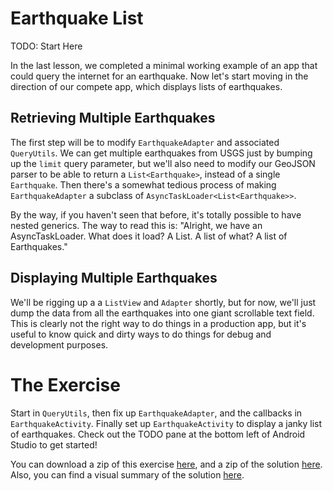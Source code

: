 # Earthquake List

TODO: Start Here

In the last lesson, we completed a minimal working example of an app that could query the internet for an earthquake. Now let's start moving in the direction of our compete app, which displays lists of earthquakes.

## Retrieving Multiple Earthquakes

The first step will be to modify `EarthquakeAdapter` and associated `QueryUtils`. We can get multiple earthquakes from USGS just by bumping up the `limit` query parameter, but we'll also need to modify our GeoJSON parser to be able to return a `List<Earthquake>`, instead of a single `Earthquake`. Then there's a somewhat tedious process of making `EarthquakeAdapter` a subclass of `AsyncTaskLoader<List<Earthquake>>`.

By the way, if you haven't seen that before, it's totally possible to have nested generics. The way to read this is: "Alright, we have an AsyncTaskLoader. What does it load? A List. A list of what? A list of Earthquakes."

## Displaying Multiple Earthquakes

We'll be rigging up a a `ListView` and `Adapter` shortly, but for now, we'll just dump the data from all the earthquakes into one giant scrollable text field. This is clearly not the right way to do things in a production app, but it's useful to know quick and dirty ways to do things for debug and development purposes.

# The Exercise

Start in `QueryUtils`, then fix up `EarthquakeAdapter`, and the callbacks in `EarthquakeActivity`. Finally set up `EarthquakeActivity` to display a janky list of earthquakes. Check out the TODO pane at the bottom left of Android Studio to get started!



You can download a zip of this exercise [here](https://github.com/udacity/ud843-QuakeReport/archive/3.01-Exercise-EarthquakeList.zip), and a zip of the solution [here](https://github.com/udacity/ud843-QuakeReport/archive/3.01-Solution-EarthquakeList.zip). Also, you can find a visual summary of the solution [here](https://github.com/udacity/ud843-QuakeReport/compare/3.01-Exercise-EarthquakeList...3.01-Solution-EarthquakeList).

